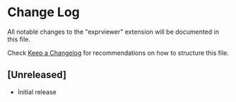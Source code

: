 # Change Log
All notable changes to the "exprviewer" extension will be documented in this file.

Check [Keep a Changelog](http://keepachangelog.com/) for recommendations on how to structure this file.

## [Unreleased]
- Initial release